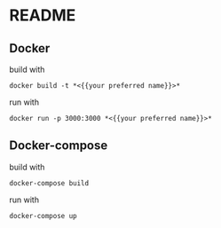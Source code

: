 # README
## Docker
build with 
```
docker build -t *<{{your preferred name}}>*
```

run with

```
docker run -p 3000:3000 *<{{your preferred name}}>*
```

## Docker-compose
build with
```
docker-compose build
```

run with
```
docker-compose up
```
